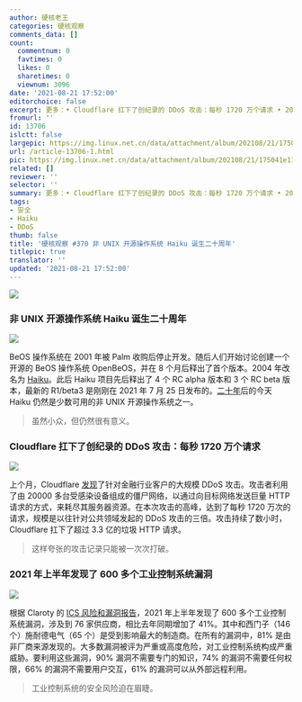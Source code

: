 ```yaml
---
author: 硬核老王
categories: 硬核观察
comments_data: []
count:
  commentnum: 0
  favtimes: 0
  likes: 0
  sharetimes: 0
  viewnum: 3096
date: '2021-08-21 17:52:00'
editorchoice: false
excerpt: 更多：• Cloudflare 扛下了创纪录的 DDoS 攻击：每秒 1720 万个请求 • 2021 年上半年发现了 600 多个工业控制系统漏洞
fromurl: ''
id: 13706
islctt: false
largepic: https://img.linux.net.cn/data/attachment/album/202108/21/175041e11j31gm3gggbjad.jpg
url: /article-13706-1.html
pic: https://img.linux.net.cn/data/attachment/album/202108/21/175041e11j31gm3gggbjad.jpg.thumb.jpg
related: []
reviewer: ''
selector: ''
summary: 更多：• Cloudflare 扛下了创纪录的 DDoS 攻击：每秒 1720 万个请求 • 2021 年上半年发现了 600 多个工业控制系统漏洞
tags:
- 安全
- Haiku
- DDoS
thumb: false
title: '硬核观察 #370 非 UNIX 开源操作系统 Haiku 诞生二十周年'
titlepic: true
translator: ''
updated: '2021-08-21 17:52:00'
---
```


![](https://img.linux.net.cn/data/attachment/album/202108/21/175041e11j31gm3gggbjad.jpg)


### 非 UNIX 开源操作系统 Haiku 诞生二十周年


![](https://img.linux.net.cn/data/attachment/album/202108/21/175051a63y6dyy50doq6u0.jpg)


BeOS 操作系统在 2001 年被 Palm 收购后停止开发。随后人们开始讨论创建一个开源的 BeOS 操作系统 OpenBeOS，并在 8 个月后释出了首个版本。2004 年改名为 [Haiku](https://www.haiku-os.org/)。此后 Haiku 项目先后释出了 4 个 RC alpha 版本和 3 个 RC beta 版本，最新的 R1/beta3 是刚刚在 2021 年 7 月 25 日发布的。[二十年](https://www.haiku-os.org/news/2021-08-18_20_years_of_haiku/)后的今天 Haiku 仍然是少数可用的非 UNIX 开源操作系统之一。



> 
> 虽然小众，但仍然很有意义。
> 
> 
> 


### Cloudflare 扛下了创纪录的 DDoS 攻击：每秒 1720 万个请求


![](https://img.linux.net.cn/data/attachment/album/202108/21/175123rx1tjxt5j4454557.jpg)


上个月，Cloudflare [发现](https://thehackernews.com/2021/08/cloudflare-mitigated-one-of-largest.html)了针对金融行业客户的大规模 DDoS 攻击。攻击者利用了由 20000 多台受感染设备组成的僵尸网络，以通过向目标网络发送巨量 HTTP 请求的方式，来耗尽其服务器资源。在本次攻击的高峰，达到了每秒 1720 万次的请求，规模是以往针对公共领域发起的 DDoS 攻击的三倍。攻击持续了数小时，Cloudflare 扛下了超过 3.3 亿的垃圾 HTTP 请求。



> 
> 这样夸张的攻击记录只能被一次次打破。
> 
> 
> 


### 2021 年上半年发现了 600 多个工业控制系统漏洞


![](https://img.linux.net.cn/data/attachment/album/202108/21/175220txxz3iflv5cxn75i.jpg)


根据 Claroty 的 [ICS 风险和漏洞报告](https://www.prnewswire.com/news-releases/security-researchers-reveal-staggering-magnitude-of-ics-vulnerabilities-in-2021-as-cyber-attacks-on-critical-infrastructure-increase-301357537.html)，2021 年上半年发现了 600 多个工业控制系统漏洞，涉及到 76 家供应商，相比去年同期增加了 41%。其中和西门子（146 个）施耐德电气（65 个）是受到影响最大的制造商。在所有的漏洞中，81% 是由非厂商来源发现的。大多数漏洞被评为严重或高度危险，对工业控制系统构成严重威胁。要利用这些漏洞，90% 漏洞不需要专门的知识，74% 的漏洞不需要任何权限，66% 的漏洞不需要用户交互，61% 的漏洞可以从外部远程利用。



> 
> 工业控制系统的安全风险迫在眉睫。
> 
> 
>